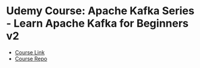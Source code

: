 # Udemy Course: Apache Kafka Series - Learn Apache Kafka for Beginners v2

* [Course Link](https://www.udemy.com/course/apache-kafka/)
* [Course Repo]()